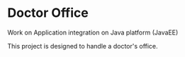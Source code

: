 # Doctor Office
Work on Application integration on Java platform (JavaEE)

This project is designed to handle a doctor's office. 


